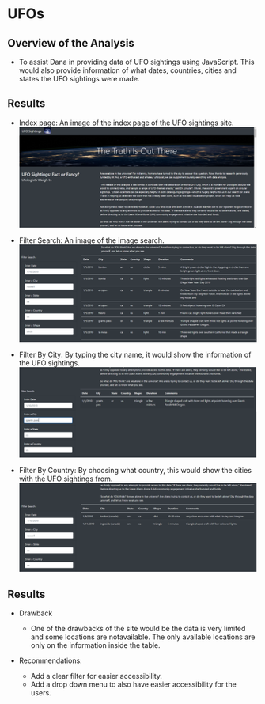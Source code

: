 # **UFOs**

## Overview of the Analysis
  - To assist Dana in providing data of UFO sightings using JavaScript. This would also provide information of what dates, countries, cities and states the UFO sightings were made. 

## Results
  - Index page: 
      An image of the index page of the UFO sightings site. 
    ![Ufo_Sightings1](https://github.com/kimango/UFOs/blob/main/static/images/Ufo%20Sightings%201.PNG)
    
  - Filter Search: 
      An image of the image search.
    ![Ufo_Sightings2](https://github.com/kimango/UFOs/blob/main/static/images/UFO%20Sightings%202.PNG)
    
  - Filter By City: 
      By typing the city name, it would show the information of the UFO sightings. 
    ![Ufo_Sightings3](https://github.com/kimango/UFOs/blob/main/static/images/UFO%20Sightings%203.PNG)
    
  - Filter By Country: 
      By choosing what country, this would show the cities with the UFO sightings from. 
    ![Ufo_Sightings4](https://github.com/kimango/UFOs/blob/main/static/images/Ufo%20sightings%204.PNG)
    
  ## Results
  - Drawback
    - One of the drawbacks of the site would be the data is very limited and some locations are notavailable. The only available locations are only on the information inside the table. 

  - Recommendations:
    - Add a clear filter for easier accessibility. 
    - Add a drop down menu to also have easier accessibility for the users. 
    
    
         
 
